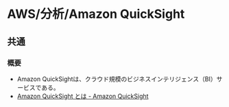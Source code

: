 # AWS/分析/Amazon QuickSight

## 共通

### 概要

- Amazon QuickSightは、クラウド規模のビジネスインテリジェンス（BI）サービスである。
- [Amazon QuickSight とは - Amazon QuickSight](https://docs.aws.amazon.com/ja_jp/quicksight/latest/user/welcome.html)
